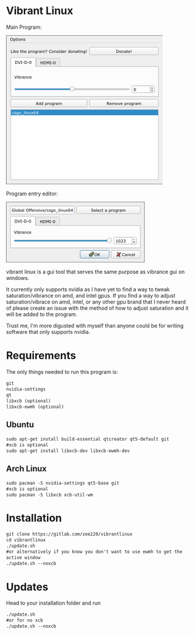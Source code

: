 # Vibrant Linux

Main Program:

![Main program](assets/program.png)

Program entry editor:

![Program vibrance editor](assets/entryeditor.png)

vibrant linux is a gui tool that serves the same purpose as vibrance gui on windows.

It currently only supports nvidia as I have yet to find a way to tweak saturation/vibrance on amd, and intel gpus. If you find a way to adjust saturation/vibrace on amd, intel, or any other gpu brand that I never heard of please create an issue with the method of how to adjust saturation and it will be added to the program.

Trust me, I'm more digusted with myself than anyone could be for writing software that only supports nvidia.

# Requirements

The only things needed to run this program is:

```
git
nvidia-settings
qt
libxcb (optional)
libxcb-ewmh (optional)
```

## Ubuntu

```
sudo apt-get install build-essential qtcreator qt5-default git
#xcb is optional
sudo apt-get install libxcb-dev libxcb-ewmh-dev
```

## Arch Linux

```
sudo pacman -S nvidia-settings qt5-base git
#xcb is optional
sudo pacman -S libxcb xcb-util-wm
```

# Installation

```
git clone https://gitlab.com/zee220/vibrantlinux
cd vibrantlinux
./update.sh
#or alternatively if you know you don't want to use ewmh to get the active window
./update.sh --noxcb
```

# Updates

Head to your installation folder and run
```
./update.sh
#or for no xcb
./update.sh --noxcb
```

